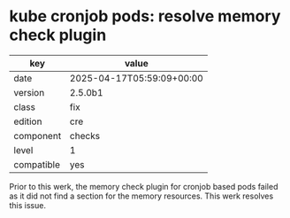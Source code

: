 [//]: # (werk v2)
# kube cronjob pods: resolve memory check plugin

key        | value
---------- | ---
date       | 2025-04-17T05:59:09+00:00
version    | 2.5.0b1
class      | fix
edition    | cre
component  | checks
level      | 1
compatible | yes

Prior to this werk, the memory check plugin for cronjob
based pods failed as it did not find a section for the memory
resources. This werk resolves this issue.
